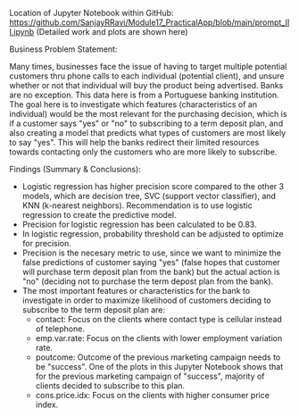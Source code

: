Location of Jupyter Notebook within GitHub: https://github.com/SanjayRRavi/Module17_PracticalApp/blob/main/prompt_III.ipynb (Detailed work and plots are shown here)

Business Problem Statement: 

Many times, businesses face the issue of having to target multiple potential customers thru phone calls to each individual (potential client), and unsure whether or not that individual will buy the product being advertised. Banks are no exception. This data here is from a Portuguese banking institution. The goal here is to investigate which features (characteristics of an individual) would be the most relevant for the purchasing decision, which is if a customer says "yes" or "no" to subscribing to a term deposit plan, and also creating a model that predicts what types of customers are most likely to say "yes".  This will help the banks redirect their limited resources towards contacting only the customers who are more likely to subscribe.

Findings (Summary & Conclusions):
* Logistic regression has higher precision score compared to the other 3 models, which are decision tree, SVC (support vector classifier), and KNN (k-nearest neighbors). Recommendation is to use logistic regression to create the predictive model.
* Precision for logistic regression has been calculated to be 0.83.
* In logistic regression, probability threshold can be adjusted to optimize for precision.
* Precision is the necesary metric to use, since we want to minimize the false predictions of customer saying "yes" (false hopes that customer will purchase term deposit plan from the bank) but the actual action is "no" (deciding not to purchase the term depost plan from the bank).
* The most important features or characteristics for the bank to investigate in order to maximize likelihood of customers deciding to subscribe to the term deposit plan are:
  * contact: Focus on the clients where contact type is cellular instead of telephone.
  * emp.var.rate: Focus on the clients with lower employment variation rate.
  * poutcome: Outcome of the previous marketing campaign needs to be "success". One of the plots in this Jupyter Notebook shows that for the previous marketing campaign of "success", majority of clients decided to subscribe to this plan.
  * cons.price.idx: Focus on the clients with higher consumer price index.
